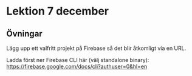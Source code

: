 # Lektion 7 december

## Övningar

Lägg upp ett valfritt projekt på Firebase så det blir åtkomligt via en URL.

Ladda först ner Firebase CLI här (välj standalone binary): https://firebase.google.com/docs/cli?authuser=0&hl=en